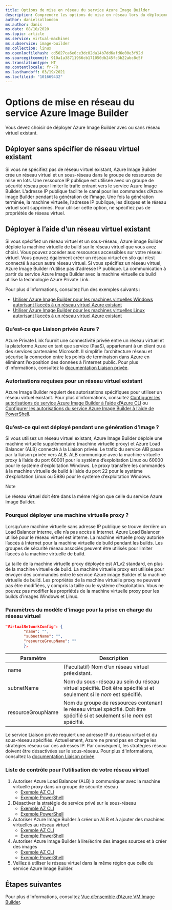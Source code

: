 ```yaml
---
title: Options de mise en réseau du service Azure Image Builder
description: Comprendre les options de mise en réseau lors du déploiement du service Azure VM Image Builder
author: danielsollondon
ms.author: danis
ms.date: 08/10/2020
ms.topic: article
ms.service: virtual-machines
ms.subservice: image-builder
ms.collection: linux
ms.openlocfilehash: cd5027ca6e0ce3dc02da14b7dd6afd6e00e3f92d
ms.sourcegitcommit: 910a1a38711966cb171050db245fc3b22abc8c5f
ms.translationtype: HT
ms.contentlocale: fr-FR
ms.lasthandoff: 03/19/2021
ms.locfileid: "101669432"
---
```

# <a name="azure-image-builder-service-networking-options"></a>Options de mise en réseau du service Azure Image Builder

Vous devez choisir de déployer Azure Image Builder avec ou sans réseau virtuel existant.

## <a name="deploy-without-specifying-an-existing-vnet"></a>Déployer sans spécifier de réseau virtuel existant

Si vous ne spécifiez pas de réseau virtuel existant, Azure Image Builder crée un réseau virtuel et un sous-réseau dans le groupe de ressources de mise en lots. Une ressource IP publique est utilisée avec un groupe de sécurité réseau pour limiter le trafic entrant vers le service Azure Image Builder. L’adresse IP publique facilite le canal pour les commandes d’Azure image Builder pendant la génération de l’image. Une fois la génération terminée, la machine virtuelle, l’adresse IP publique, les disques et le réseau virtuel sont supprimés. Pour utiliser cette option, ne spécifiez pas de propriétés de réseau virtuel.

## <a name="deploy-using-an-existing-vnet"></a>Déployer à l’aide d’un réseau virtuel existant

Si vous spécifiez un réseau virtuel et un sous-réseau, Azure image Builder déploie la machine virtuelle de build sur le réseau virtuel que vous avez choisi. Vous pouvez accéder aux ressources accessibles sur votre réseau virtuel. Vous pouvez également créer un réseau virtuel en silo qui n’est connecté à aucun autre réseau virtuel. Si vous spécifiez un réseau virtuel, Azure Image Builder n’utilise pas d’adresse IP publique. La communication à partir du service Azure Image Builder avec la machine virtuelle de build utilise la technologie Azure Private Link.

Pour plus d’informations, consultez l’un des exemples suivants :

* [Utiliser Azure Image Builder pour les machines virtuelles Windows autorisant l’accès à un réseau virtuel Azure existant](../windows/image-builder-vnet.md)
* [Utiliser Azure Image Builder pour les machines virtuelles Linux autorisant l’accès à un réseau virtuel Azure existant](image-builder-vnet.md)

### <a name="what-is-azure-private-link"></a>Qu’est-ce que Liaison privée Azure ?

Azure Private Link fournit une connectivité privée entre un réseau virtuel et la plateforme Azure en tant que service (PaaS), appartenant à un client ou à des services partenaires Microsoft. Il simplifie l’architecture réseau et sécurise la connexion entre les points de terminaison dans Azure en éliminant l’exposition des données à l’internet public. Pour plus d'informations, consultez la [documentation Liaison privée](../../private-link/index.yml).

### <a name="required-permissions-for-an-existing-vnet"></a>Autorisations requises pour un réseau virtuel existant

Azure Image Builder requiert des autorisations spécifiques pour utiliser un réseau virtuel existant. Pour plus d’informations, consultez [Configurer les autorisations de service Azure Image Builder à l’aide d’Azure CLI](image-builder-permissions-cli.md) ou [Configurer les autorisations du service Azure Image Builder à l’aide de PowerShell](image-builder-permissions-powershell.md).

### <a name="what-is-deployed-during-an-image-build"></a>Qu’est-ce qui est déployé pendant une génération d’image ?

Si vous utilisez un réseau virtuel existant, Azure Image Builder déploie une machine virtuelle supplémentaire (machine virtuelle proxy) et Azure Load Balancer (ALB) connecté à la Liaison privée. Le trafic du service AIB passe par la liaison privée vers ALB. ALB communique avec la machine virtuelle proxy à l’aide du port 60001 pour le système d’exploitation Linux ou 60000 pour le système d’exploitation Windows. Le proxy transfère les commandes à la machine virtuelle de build à l’aide du port 22 pour le système d’exploitation Linux ou 5986 pour le système d’exploitation Windows.

> [!NOTE]
> Le réseau virtuel doit être dans la même région que celle du service Azure Image Builder.
> 

### <a name="why-deploy-a-proxy-vm"></a>Pourquoi déployer une machine virtuelle proxy ?

Lorsqu’une machine virtuelle sans adresse IP publique se trouve derrière un Load Balancer interne, elle n’a pas accès à Internet. Azure Load Balancer utilisé pour le réseau virtuel est interne. La machine virtuelle proxy autorise l’accès à Internet pour la machine virtuelle de build pendant les builds. Les groupes de sécurité réseau associés peuvent être utilisés pour limiter l’accès à la machine virtuelle de build.

La taille de la machine virtuelle proxy déployée est A1_v2 standard, en plus de la machine virtuelle de build. La machine virtuelle proxy est utilisée pour envoyer des commandes entre le service Azure image Builder et la machine virtuelle de build. Les propriétés de la machine virtuelle proxy ne peuvent pas être modifiées, y compris la taille ou le système d’exploitation. Vous ne pouvez pas modifier les propriétés de la machine virtuelle proxy pour les builds d’images Windows et Linux.

### <a name="image-template-parameters-to-support-vnet"></a>Paramètres du modèle d’image pour la prise en charge du réseau virtuel
```json
"VirtualNetworkConfig": {
        "name": "",
        "subnetName": "",
        "resourceGroupName": ""
        },
```

| Paramètre | Description |
|---------|---------|
| name | (Facultatif) Nom d’un réseau virtuel préexistant. |
| subnetName | Nom du sous-réseau au sein du réseau virtuel spécifié. Doit être spécifié si et seulement si le *nom* est spécifié. |
| resourceGroupName | Nom du groupe de ressources contenant le réseau virtuel spécifié. Doit être spécifié si et seulement si le *nom* est spécifié. |

Le service Liaison privée requiert une adresse IP du réseau virtuel et du sous-réseau spécifiés. Actuellement, Azure ne prend pas en charge les stratégies réseau sur ces adresses IP. Par conséquent, les stratégies réseau doivent être désactivées sur le sous-réseau. Pour plus d'informations, consultez la [documentation Liaison privée](../../private-link/index.yml).

### <a name="checklist-for-using-your-vnet"></a>Liste de contrôle pour l’utilisation de votre réseau virtuel

1. Autoriser Azure Load Balancer (ALB) à communiquer avec la machine virtuelle proxy dans un groupe de sécurité réseau
    * [Exemple AZ CLI](image-builder-vnet.md#add-network-security-group-rule)
    * [Exemple PowerShell](../windows/image-builder-vnet.md#add-network-security-group-rule)
2. Désactiver la stratégie de service privé sur le sous-réseau
    * [Exemple AZ CLI](image-builder-vnet.md#disable-private-service-policy-on-subnet)
    * [Exemple PowerShell](../windows/image-builder-vnet.md#disable-private-service-policy-on-subnet)
3. Autoriser Azure Image Builder à créer un ALB et à ajouter des machines virtuelles au réseau virtuel
    * [Exemple AZ CLI](image-builder-permissions-cli.md#existing-vnet-azure-role-example)
    * [Exemple PowerShell](image-builder-permissions-powershell.md#permission-to-customize-images-on-your-vnets)
4. Autoriser Azure Image Builder à lire/écrire des images sources et à créer des images
    * [Exemple AZ CLI](image-builder-permissions-cli.md#custom-image-azure-role-example)
    * [Exemple PowerShell](image-builder-permissions-powershell.md#custom-image-azure-role-example)
5. Veillez à utiliser le réseau virtuel dans la même région que celle du service Azure Image Builder.


## <a name="next-steps"></a>Étapes suivantes

Pour plus d’informations, consultez [Vue d’ensemble d’Azure VM Image Builder](../image-builder-overview.md).